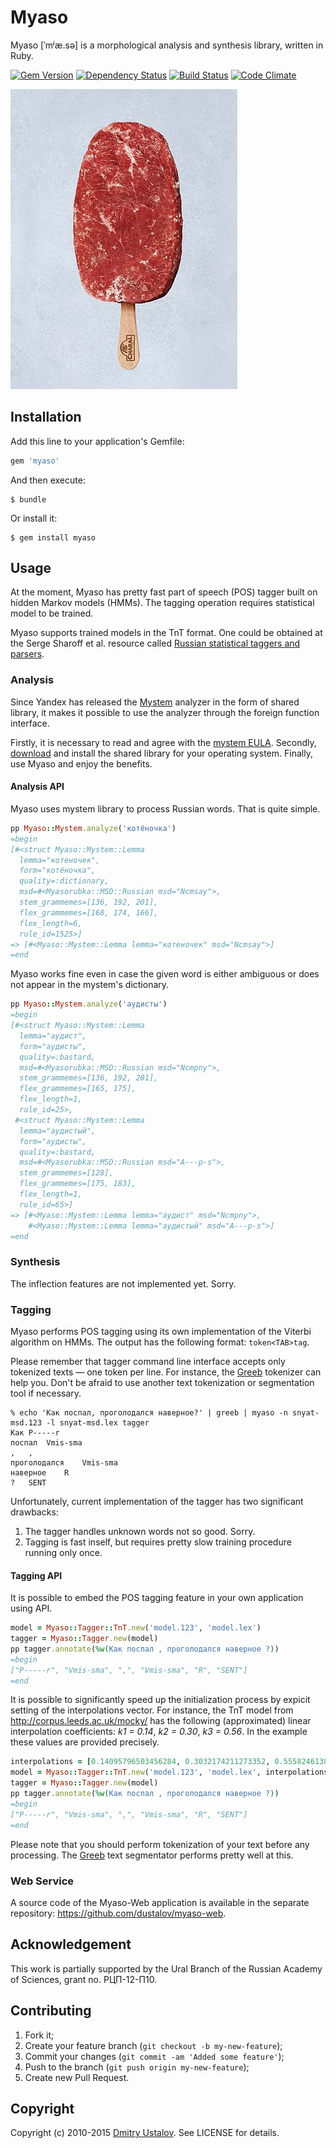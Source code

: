 # Myaso

Myaso [ˈmʲæ.sə] is a morphological analysis and synthesis library, written in Ruby.

[![Gem Version][badge_fury_badge]][badge_fury_link] [![Dependency Status][gemnasium_badge]][gemnasium_link] [![Build Status][travis_ci_badge]][travis_ci_link] [![Code Climate][code_climate_badge]][code_climage_link]

![Myaso](myaso.jpg)

[badge_fury_badge]: https://badge.fury.io/rb/myaso.svg
[badge_fury_link]: https://badge.fury.io/rb/myaso
[gemnasium_badge]: https://gemnasium.com/dustalov/myaso.svg
[gemnasium_link]: https://gemnasium.com/dustalov/myaso
[travis_ci_badge]: https://travis-ci.org/dustalov/myaso.svg
[travis_ci_link]: https://travis-ci.org/dustalov/myaso
[code_climate_badge]: https://codeclimate.com/github/dustalov/myaso/badges/gpa.svg
[code_climage_link]: https://codeclimate.com/github/dustalov/myaso

## Installation

Add this line to your application's Gemfile:

```ruby
gem 'myaso'
```

And then execute:

    $ bundle

Or install it:

    $ gem install myaso

## Usage

At the moment, Myaso has pretty fast part of speech (POS) tagger built on hidden Markov models (HMMs). The tagging operation requires statistical model to be trained.

Myaso supports trained models in the TnT format. One could be obtained at the Serge Sharoff et al. resource called [Russian statistical taggers and parsers](http://corpus.leeds.ac.uk/mocky/).

### Analysis

Since Yandex has released the [Mystem](https://tech.yandex.ru/mystem/) analyzer in the form of shared library, it makes it possible to use the analyzer through the foreign function interface.

Firstly, it is necessary to read and agree with the [mystem EULA]. Secondly, [download] and install the shared library for your operating system. Finally, use Myaso and enjoy the benefits.

[mystem EULA]: http://legal.yandex.ru/mystem/
[download]: https://github.com/yandex/tomita-parser/releases/tag/v1.0

#### Analysis API

Myaso uses mystem library to process Russian words. That is quite simple.

```ruby
pp Myaso::Mystem.analyze('котёночка')
=begin
[#<struct Myaso::Mystem::Lemma
  lemma="котеночек",
  form="котёночка",
  quality=:dictionary,
  msd=#<Myasorubka::MSD::Russian msd="Ncmsay">,
  stem_grammemes=[136, 192, 201],
  flex_grammemes=[168, 174, 166],
  flex_length=6,
  rule_id=1525>]
=> [#<Myaso::Mystem::Lemma lemma="котеночек" msd="Ncmsay">]
=end
```

Myaso works fine even in case the given word is either ambiguous or does not appear in the mystem's dictionary.

```ruby
pp Myaso::Mystem.analyze('аудисты')
=begin
[#<struct Myaso::Mystem::Lemma
  lemma="аудист",
  form="аудисты",
  quality=:bastard,
  msd=#<Myasorubka::MSD::Russian msd="Ncmpny">,
  stem_grammemes=[136, 192, 201],
  flex_grammemes=[165, 175],
  flex_length=1,
  rule_id=25>,
 #<struct Myaso::Mystem::Lemma
  lemma="аудистый",
  form="аудисты",
  quality=:bastard,
  msd=#<Myasorubka::MSD::Russian msd="A---p-s">,
  stem_grammemes=[128],
  flex_grammemes=[175, 183],
  flex_length=1,
  rule_id=65>]
=> [#<Myaso::Mystem::Lemma lemma="аудист" msd="Ncmpny">,
    #<Myaso::Mystem::Lemma lemma="аудистый" msd="A---p-s">]
=end
```

### Synthesis

The inflection features are not implemented yet. Sorry.

### Tagging

Myaso performs POS tagging using its own implementation of the Viterbi algorithm on HMMs. The output has the following format: `token<TAB>tag`.

Please remember that tagger command line interface accepts only tokenized texts — one token per line. For instance, the [Greeb](http://nlpub.ru/wiki/Greeb) tokenizer can help you. Don't be afraid to use another text tokenization or segmentation tool if necessary.

```
% echo 'Как поспал, проголодался наверное?' | greeb | myaso -n snyat-msd.123 -l snyat-msd.lex tagger
Как	P-----r
поспал	Vmis-sma
,	,
проголодался	Vmis-sma
наверное	R
?	SENT
```

Unfortunately, current implementation of the tagger has two significant drawbacks:

1. The tagger handles unknown words not so good. Sorry.
2. Tagging is fast inself, but requires pretty slow training procedure running only once.

#### Tagging API

It is possible to embed the POS tagging feature in your own application using API.

```ruby
model = Myaso::Tagger::TnT.new('model.123', 'model.lex')
tagger = Myaso::Tagger.new(model)
pp tagger.annotate(%w(Как поспал , проголодался наверное ?))
=begin
["P-----r", "Vmis-sma", ",", "Vmis-sma", "R", "SENT"]
=end
```

It is possible to significantly speed up the initialization process by expicit setting of the interpolations vector. For instance, the TnT model from http://corpus.leeds.ac.uk/mocky/ has the following (approximated) linear interpolation coefficients: *k1 = 0.14*, *k2 = 0.30*, *k3 = 0.56*. In the example these values are provided precisely.

```ruby
interpolations = [0.14095796503456284, 0.3032174211273352, 0.555824613838102]
model = Myaso::Tagger::TnT.new('model.123', 'model.lex', interpolations)
tagger = Myaso::Tagger.new(model)
pp tagger.annotate(%w(Как поспал , проголодался наверное ?))
=begin
["P-----r", "Vmis-sma", ",", "Vmis-sma", "R", "SENT"]
=end
```

Please note that you should perform tokenization of your text before any processing. The [Greeb](http://nlpub.ru/wiki/Greeb) text segmentator performs pretty well at this.

### Web Service

A source code of the Myaso-Web application is available in the separate repository: <https://github.com/dustalov/myaso-web>.

## Acknowledgement

This work is partially supported by the Ural Branch of the Russian Academy of Sciences, grant no. РЦП-12-П10.

## Contributing

1. Fork it;
2. Create your feature branch (`git checkout -b my-new-feature`);
3. Commit your changes (`git commit -am 'Added some feature'`);
4. Push to the branch (`git push origin my-new-feature`);
5. Create new Pull Request.

## Copyright

Copyright (c) 2010-2015 [Dmitry Ustalov]. See LICENSE for details.

[Dmitry Ustalov]: https://ustalov.name/
